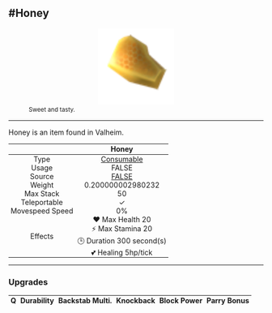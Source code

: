 <meta property="og:title" content="Honey - MoreValheim" /><meta property="og:type" content="website" /><meta property="og:image" content="/assets/honey.png" /><meta property="og:description" content="Honey is an item found in Valheim." /><meta name="theme-color" content="#546D78"><meta name="twitter:card" content="summary_large_image">
#Honey
-------------
<style>img {width:20px;}.tb {width:150px;display: block;margin-left: auto;margin-right: auto;}</style>

<style>.md-typeset table:not([class]) th:not([align]) {min-width:unset!important;}</style>
<style>td{padding:0em 0.3em!important;text-align:center!important;border-left:.05rem solid var(--md-default-fg-color--lightest)}</style>

<style>th{padding:0.1em 0.3em!important;text-align:center!important;font-weight:bold}</style>

<style>pre{text-align:right!important}</style>
<style>table tr td:first-child {border-left: 0;};</style>

<figure><img src="/assets/honey.png" class="tb" /><figcaption><small>Sweet and tasty.</small></figcaption></figure>

-------------

Honey is an item found in Valheim.

|        | Honey              |
| ----------- | ------------------------------------ |
| Type | [Consumable](../../types/consumable)
| Usage | FALSE<br>
| Source | [FALSE](../../items/false)
| Weight | 0.200000002980232 |
| Max Stack | 50 |
| Teleportable | ✓
| Movespeed Speed | 0%
| Effects | ❤️ Max Health 20<br>⚡ Max Stamina 20<br>🕒 Duration 300 second(s) <br>💕 Healing 5hp/tick <br>

-------------

### Upgrades
| Q | Durability | Backstab Multi. | Knockback | Block Power | Parry Bonus
| - | - | - | - | - | - 
